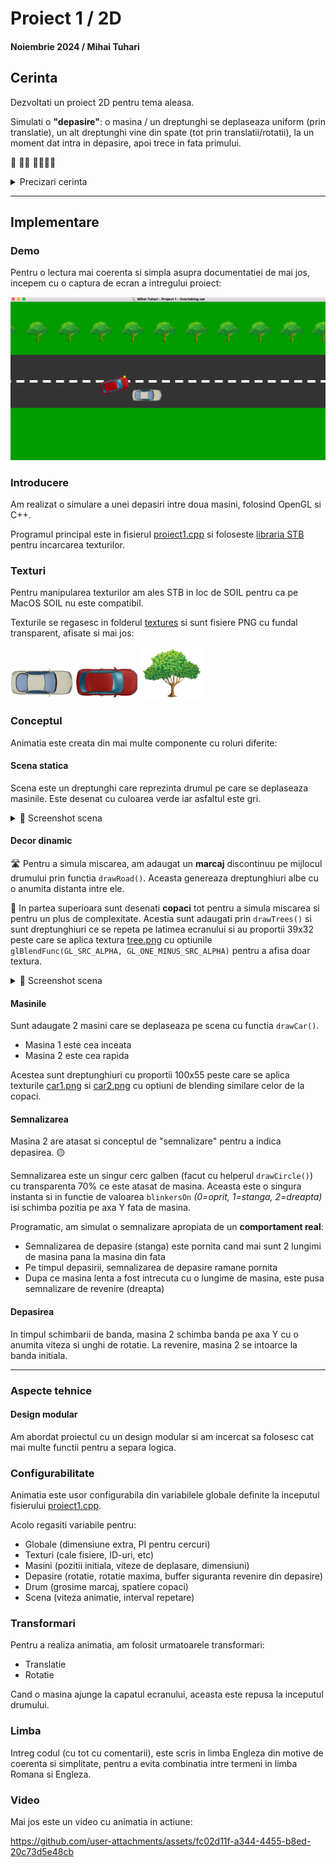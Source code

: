 # Proiect 1 / 2D
#### Noiembrie 2024 / Mihai Tuhari

## Cerinta
Dezvoltati un proiect 2D pentru tema aleasa.

Simulati o **"depasire"**: o masina / un dreptunghi se deplaseaza uniform (prin translatie), un alt dreptunghi
vine din spate (tot prin translatii/rotatii), la un moment dat intra in depasire, apoi trece in fata primului.

🚙 🚗💨 🌲🌲🌲🌲

<details>
  <summary>Precizari cerinta</summary>

1. Aplicatia este insotita de o scurta documentatie. In documentatie vor fi prezentate pe scurt (i) conceptul proiectului; (ii) ce transformari au fost incluse; (iii) de ce este original? (iv) capturi de ecran (cod, rezultat) relevante; (v) contributii individuale (daca este cazul).
2. Detaliere punctaj: 3p realizare proiect; 3p originalitate/dificultate/elemente incluse; 3p discutii/prezentari; 2p documentatie.
3. Proiectul poate fi realizat in echipa (recomandat: 1-4 membri, sa fie anuntate din timp!). In acest caz documentatia va sublinia contributia individuala.
</details>

--------

## Implementare

### Demo
Pentru o lectura mai coerenta si simpla asupra documentatiei de mai jos, incepem cu o captura de ecran a intregului proiect:

![demo](docs/img-all.png)

### Introducere
Am realizat o simulare a unei depasiri intre doua masini, folosind OpenGL si C++.

Programul principal este in fisierul [proiect1.cpp](proiect1.cpp) si foloseste [libraria STB](libs/stb_image.h) pentru incarcarea texturilor.

### Texturi
Pentru manipularea texturilor am ales STB in loc de SOIL pentru ca pe MacOS SOIL nu este compatibil.

Texturile se regasesc in folderul [textures](textures) si sunt fisiere PNG cu fundal transparent, afisate si mai jos:

<img src="textures/car1.png" width="100"> <img src="textures/car2.png" width="100"> <img src="textures/tree.png" width="100">

### Conceptul
Animatia este creata din mai multe componente cu roluri diferite:

#### Scena statica
Scena este un dreptunghi care reprezinta drumul pe care se deplaseaza masinile. 
Este desenat cu culoarea verde iar asfaltul este gri.

<details>
  <summary>📸 Screenshot scena</summary>

![scena](docs/img-scene.png)
</details>

#### Decor dinamic
🛣️ Pentru a simula miscarea, am adaugat un **marcaj** discontinuu pe mijlocul drumului prin functia `drawRoad()`.
Aceasta genereaza dreptunghiuri albe cu o anumita distanta intre ele.

🌲 In partea superioara sunt desenati **copaci** tot pentru a simula miscarea si pentru un plus de complexitate.
Acestia sunt adaugati prin `drawTrees()` si sunt dreptunghiuri ce se repeta pe latimea ecranului si au proportii 39x32
peste care se aplica textura [tree.png](textures/tree.png) cu optiunile `glBlendFunc(GL_SRC_ALPHA, GL_ONE_MINUS_SRC_ALPHA)`
pentru a afisa doar textura.

<details>
  <summary>📸 Screenshot scena</summary>

![trees](docs/img-trees.png)
</details>

#### Masinile
Sunt adaugate 2 masini care se deplaseaza pe scena cu functia `drawCar()`.

- Masina 1 este cea inceata
- Masina 2 este cea rapida

Acestea sunt dreptunghiuri cu proportii 100x55 peste care se aplica texturile [car1.png](textures/car1.png) si [car2.png](textures/car2.png)
cu optiuni de blending similare celor de la copaci.

#### Semnalizarea
Masina 2 are atasat si conceptul de "semnalizare" pentru a indica depasirea. 🟡

Semnalizarea este un singur cerc galben (facut cu helperul `drawCircle()`) cu transparenta 70% ce este atasat de masina.
Aceasta este o singura instanta si in functie de valoarea `blinkersOn` _(0=oprit, 1=stanga, 2=dreapta)_ isi schimba pozitia pe axa Y fata de masina.

Programatic, am simulat o semnalizare apropiata de un **comportament real**:
- Semnalizarea de depasire (stanga) este pornita cand mai sunt 2 lungimi de masina pana la masina din fata
- Pe timpul depasirii, semnalizarea de depasire ramane pornita
- Dupa ce masina lenta a fost intrecuta cu o lungime de masina, este pusa semnalizare de revenire (dreapta)

#### Depasirea
In timpul schimbarii de banda, masina 2 schimba banda pe axa Y cu o anumita viteza si unghi de rotatie.
La revenire, masina 2 se intoarce la banda initiala.

--------

### Aspecte tehnice

#### Design modular
Am abordat proiectul cu un design modular si am incercat sa folosesc cat mai multe functii pentru a separa logica.

### Configurabilitate
Animatia este usor configurabila din variabilele globale definite la inceputul fisierului [proiect1.cpp](proiect1.cpp).

Acolo regasiti variabile pentru:
- Globale (dimensiune extra, PI pentru cercuri)
- Texturi (cale fisiere, ID-uri, etc)
- Masini (pozitii initiala, viteze de deplasare, dimensiuni)
- Depasire (rotatie, rotatie maxima, buffer siguranta revenire din depasire)
- Drum (grosime marcaj, spatiere copaci)
- Scena (viteza animatie, interval repetare)

### Transformari
Pentru a realiza animatia, am folosit urmatoarele transformari:
- Translatie
- Rotatie

Cand o masina ajunge la capatul ecranului, aceasta este repusa la inceputul drumului.

### Limba
Intreg codul (cu tot cu comentarii), este scris in limba Engleza din motive de coerenta si simplitate, pentru a
evita combinatia intre termeni in limba Romana si Engleza.

### Video
Mai jos este un video cu animatia in actiune:

https://github.com/user-attachments/assets/fc02d11f-a344-4455-b8ed-20c73d5e48cb
